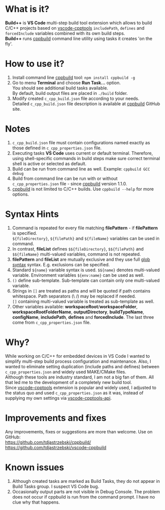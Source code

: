 # What is it?
**Build++** is **VS Code** multi-step build tool extension which allows to build C/C++ projects based on [vscode-cpptools](https://marketplace.visualstudio.com/items?itemName=ms-vscode.cpptools) `includePath`, `defines` and `forcedInclude` variables combined with its own build steps.  
**Build++** runs [cppbuild](https://github.com/tdjastrzebski/cppbuild/) command line utility using tasks it creates 'on the fly'.

# How to use it?
1. Install command line [cppbuild](https://github.com/tdjastrzebski/cppbuild/) tool: `npm install cppbuild -g`
1. Go to menu **Terminal** and choose **Run Task...** option.  
You should see additional build tasks available.  
By default, build output files are placed in `./build` folder.
1. Modify created `c_cpp_build.json` file according to your needs.  
Detailed `c_cpp_build.json` file description is available at [cppbuild](https://github.com/tdjastrzebski/cppbuild/) GitHub site.

# Notes
1. `c_cpp_build.json` file must contain configurations named exactly as those defined in `c_cpp_properties.json` file.
1. Executing tasks **VS Code** uses current or default terminal. Therefore, using shell-specific commands in build steps make sure correct terminal shell is active or selected as default.
1. Build can be run from command line as well. Example: `cppbuild GCC debug`
1. Build from command line can be run with or without `c_cpp_properties.json` file - since [cppbuild](https://github.com/tdjastrzebski/cppbuild/) version 1.1.0.
1. [cppbuild](https://github.com/tdjastrzebski/cppbuild/) is not limited to C/C++ builds. Use `cppbuild --help` for more options.

# Syntax Hints
1. Command is repeated for every file matching **filePattern** - if **filePattern** is specified.  
`${fileDirectory}`, `${filePath}` and `${fileName}` variables can be used in command.
1. In contrast, **fileList** defines `$${fileDirectory}`, `$${filePath}` and `$${fileName}` multi-valued variables, command is not repeated. 
1. **filePattern** and **fileList** are mutually exclusive and they use full [glob syntax](https://en.wikipedia.org/wiki/Glob_(programming)) syntax. E.g. exclusions can be specified.
1. Standard `${name}` variable syntax is used. `$${name}` denotes multi-valued variable. Environment variables `${env:name}` can be used as well.
1. `()` define sub-template. Sub-template can contain only one multi-valued variable.
1. Strings in `[]` are treated as paths and will be quoted if path contains whitespace. Path separators (\\ /) may be replaced if needed.  
`[]` containing multi-valued variable is treated as sub-template as well.
1. Other variables available: **workspaceRoot**/**workspaceFolder**, **workspaceRootFolderName**, **outputDirectory**, **buildTypeName**, **configName**, **includePath**, **defines** and **forcedInclude**. The last three come from `c_cpp_properties.json` file.

# Why?
While working on C/C++ for embedded devices in VS Code I wanted to simplify multi-step build process configuration and maintenance. Also, I wanted to eliminate setting duplication (include paths and defines) between `c_cpp_properties.json` and widely used MAKE/CMake files.  
Although these tools are industry standard, I am not a big fan of them. All that led me to the development of a completely new build tool.  
Since [vscode-cpptools](https://marketplace.visualstudio.com/items?itemName=ms-vscode.cpptools) extension is popular and widely used, I adjusted to the status quo and used `c_cpp_properties.json` as it was, instead of supplying my own settings via [vscode-cpptools-api](https://github.com/Microsoft/vscode-cpptools-api).

# Improvements and fixes
Any improvements, fixes or suggestions are more than welcome. Use on GitHub:  
https://github.com/tdjastrzebski/cppbuild/  
https://github.com/tdjastrzebski/vscode-cppbuild

# Known issues
1. Although created tasks are marked as Build Tasks, they do not appear in Build Tasks group. I suspect VS Code bug.
2. Occasionally output parts are not visible in Debug Console. The problem does not occur if cppbuild is run from the command prompt. I have no clue why that happens.